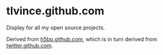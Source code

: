 # tlvince.github.com

Display for all my open source projects.

Derived from [h5bp.github.com][h5bp], which is in turn derived from
[twitter.github.com][twitter].

 [h5bp]: https://github.com/h5bp/h5bp.github.com
 [twitter]: https://github.com/twitter/twitter.github.com
